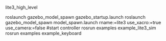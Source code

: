lite3_high_level

roslaunch gazebo_model_spawn gazebo_startup.launch
roslaunch gazebo_model_spawn model_spawn.launch rname:=lite3 use_xacro:=true use_camera:=false #start controller
rosrun examples example_lite3_sim
rosrun examples example_keyboard